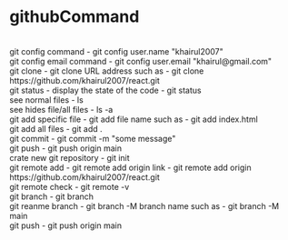 # githubCommand
<br/>
git config command - git config user.name "khairul2007"
<br/>
git config email command - git config user.email "khairul@gmail.com"
<br/>
git clone - git clone URL address such as - git clone https://github.com/khairul2007/react.git
<br/>
git status - display the state of the code - git status
<br/>
see normal files - ls 
<br/>
see hides file/all files - ls -a 
<br/>
git add specific file - git add file name such as - git add index.html
<br />
git add all files - git add .
<br/>
git commit - git commit -m "some message"
<br/>
git push - git push origin main
<br/>
crate new git repository - git init 
<br/> 
git remote add - git remote add origin link - git remote add origin https://github.com/khairul2007/react.git 
<br />
git remote check - git remote -v
<br />
git branch - git branch 
<br/>
git reanme branch - git branch -M branch name such as - git branch -M main 
<br />
git push - git push origin main 
<br />



